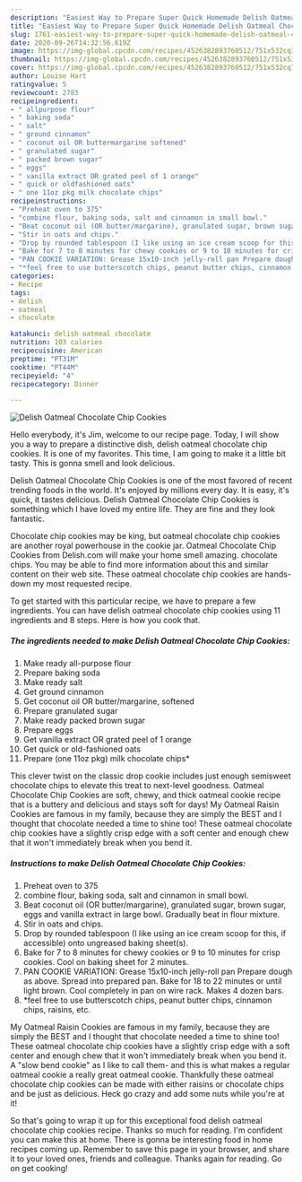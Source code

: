 ```yaml
---
description: "Easiest Way to Prepare Super Quick Homemade Delish Oatmeal Chocolate Chip Cookies"
title: "Easiest Way to Prepare Super Quick Homemade Delish Oatmeal Chocolate Chip Cookies"
slug: 1761-easiest-way-to-prepare-super-quick-homemade-delish-oatmeal-chocolate-chip-cookies
date: 2020-09-26T14:32:56.619Z
image: https://img-global.cpcdn.com/recipes/4526382893760512/751x532cq70/delish-oatmeal-chocolate-chip-cookies-recipe-main-photo.jpg
thumbnail: https://img-global.cpcdn.com/recipes/4526382893760512/751x532cq70/delish-oatmeal-chocolate-chip-cookies-recipe-main-photo.jpg
cover: https://img-global.cpcdn.com/recipes/4526382893760512/751x532cq70/delish-oatmeal-chocolate-chip-cookies-recipe-main-photo.jpg
author: Louise Hart
ratingvalue: 5
reviewcount: 2783
recipeingredient:
- " allpurpose flour"
- " baking soda"
- " salt"
- " ground cinnamon"
- " coconut oil OR buttermargarine softened"
- " granulated sugar"
- " packed brown sugar"
- " eggs"
- " vanilla extract OR grated peel of 1 orange"
- " quick or oldfashioned oats"
- " one 11oz pkg milk chocolate chips"
recipeinstructions:
- "Preheat oven to 375"
- "combine flour, baking soda, salt and cinnamon in small bowl."
- "Beat coconut oil (OR butter/margarine), granulated sugar, brown sugar, eggs and vanilla extract in large bowl. Gradually beat in flour mixture."
- "Stir in oats and chips."
- "Drop by rounded tablespoon (I like using an ice cream scoop for this, if accessible) onto ungreased baking sheet(s)."
- "Bake for 7 to 8 minutes for chewy cookies or 9 to 10 minutes for crisp cookies. Cool on baking sheet for 2 minutes."
- "PAN COOKIE VARIATION: Grease 15x10-inch jelly-roll pan Prepare dough as above. Spread into prepared pan. Bake for 18 to 22 minutes or until light brown.  Cool completely in pan on wire rack.  Makes 4 dozen bars."
- "*feel free to use butterscotch chips, peanut butter chips, cinnamon chips, raisins, etc."
categories:
- Recipe
tags:
- delish
- oatmeal
- chocolate

katakunci: delish oatmeal chocolate 
nutrition: 103 calories
recipecuisine: American
preptime: "PT31M"
cooktime: "PT44M"
recipeyield: "4"
recipecategory: Dinner

---
```



![Delish Oatmeal Chocolate Chip Cookies](https://img-global.cpcdn.com/recipes/4526382893760512/751x532cq70/delish-oatmeal-chocolate-chip-cookies-recipe-main-photo.jpg)

Hello everybody, it's Jim, welcome to our recipe page. Today, I will show you a way to prepare a distinctive dish, delish oatmeal chocolate chip cookies. It is one of my favorites. This time, I am going to make it a little bit tasty. This is gonna smell and look delicious.

Delish Oatmeal Chocolate Chip Cookies is one of the most favored of recent trending foods in the world. It's enjoyed by millions every day. It is easy, it's quick, it tastes delicious. Delish Oatmeal Chocolate Chip Cookies is something which I have loved my entire life. They are fine and they look fantastic.

Chocolate chip cookies may be king, but oatmeal chocolate chip cookies are another royal powerhouse in the cookie jar. Oatmeal Chocolate Chip Cookies from Delish.com will make your home smell amazing. chocolate chips. You may be able to find more information about this and similar content on their web site. These oatmeal chocolate chip cookies are hands-down my most requested recipe.


To get started with this particular recipe, we have to prepare a few ingredients. You can have delish oatmeal chocolate chip cookies using 11 ingredients and 8 steps. Here is how you cook that.

<!--inarticleads1-->

##### The ingredients needed to make Delish Oatmeal Chocolate Chip Cookies:

1. Make ready  all-purpose flour
1. Prepare  baking soda
1. Make ready  salt
1. Get  ground cinnamon
1. Get  coconut oil OR butter/margarine, softened
1. Prepare  granulated sugar
1. Make ready  packed brown sugar
1. Prepare  eggs
1. Get  vanilla extract OR grated peel of 1 orange
1. Get  quick or old-fashioned oats
1. Prepare  (one 11oz pkg) milk chocolate chips*


This clever twist on the classic drop cookie includes just enough semisweet chocolate chips to elevate this treat to next-level goodness. Oatmeal Chocolate Chip Cookies are soft, chewy, and thick oatmeal cookie recipe that is a buttery and delicious and stays soft for days! My Oatmeal Raisin Cookies are famous in my family, because they are simply the BEST and I thought that chocolate needed a time to shine too! These oatmeal chocolate chip cookies have a slightly crisp edge with a soft center and enough chew that it won&#39;t immediately break when you bend it. 

<!--inarticleads2-->

##### Instructions to make Delish Oatmeal Chocolate Chip Cookies:

1. Preheat oven to 375
1. combine flour, baking soda, salt and cinnamon in small bowl.
1. Beat coconut oil (OR butter/margarine), granulated sugar, brown sugar, eggs and vanilla extract in large bowl. Gradually beat in flour mixture.
1. Stir in oats and chips.
1. Drop by rounded tablespoon (I like using an ice cream scoop for this, if accessible) onto ungreased baking sheet(s).
1. Bake for 7 to 8 minutes for chewy cookies or 9 to 10 minutes for crisp cookies. Cool on baking sheet for 2 minutes.
1. PAN COOKIE VARIATION: Grease 15x10-inch jelly-roll pan Prepare dough as above. Spread into prepared pan. Bake for 18 to 22 minutes or until light brown.  Cool completely in pan on wire rack.  Makes 4 dozen bars.
1. *feel free to use butterscotch chips, peanut butter chips, cinnamon chips, raisins, etc.


My Oatmeal Raisin Cookies are famous in my family, because they are simply the BEST and I thought that chocolate needed a time to shine too! These oatmeal chocolate chip cookies have a slightly crisp edge with a soft center and enough chew that it won&#39;t immediately break when you bend it. A &#34;slow bend cookie&#34; as I like to call them- and this is what makes a regular oatmeal cookie a really great oatmeal cookie. Thankfully these oatmeal chocolate chip cookies can be made with either raisins or chocolate chips and be just as delicious. Heck go crazy and add some nuts while you&#39;re at it! 

So that's going to wrap it up for this exceptional food delish oatmeal chocolate chip cookies recipe. Thanks so much for reading. I'm confident you can make this at home. There is gonna be interesting food in home recipes coming up. Remember to save this page in your browser, and share it to your loved ones, friends and colleague. Thanks again for reading. Go on get cooking!
